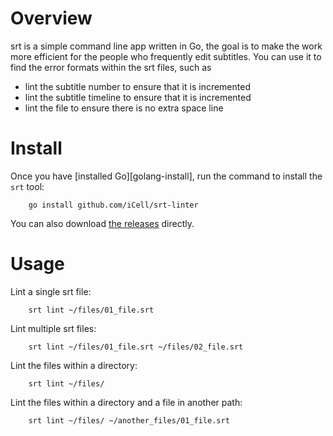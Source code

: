 Overview
===

srt is a simple command line app written in Go, the goal is to make the work more efficient for the people who frequently edit subtitles. You can use it to find the error formats within the srt files, such as 
* lint the subtitle number to ensure that it is incremented
* lint the subtitle timeline to ensure that it is incremented
* lint the file to ensure there is no extra space line

Install
===

Once you have [installed Go][golang-install], run the command to install the `srt` tool:
```
    go install github.com/iCell/srt-linter
```
You can also download [the releases](https://github.com/iCell/srt-linter/releases) directly.

Usage
===

Lint a single srt file:
```
    srt lint ~/files/01_file.srt
```
Lint multiple srt files:
```
    srt lint ~/files/01_file.srt ~/files/02_file.srt
```
Lint the files within a directory:
```
    srt lint ~/files/
```
Lint the files within a directory and a file in another path:
```
    srt lint ~/files/ ~/another_files/01_file.srt
```